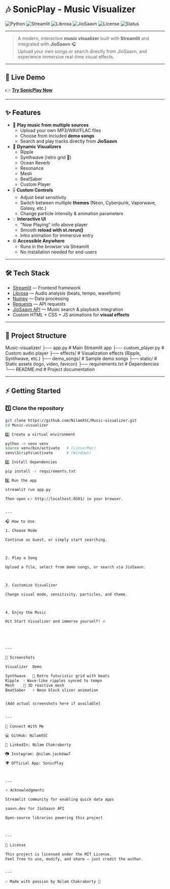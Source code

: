 # 🎶 SonicPlay - Music Visualizer

![Python](https://img.shields.io/badge/Python-3.9%2B-blue?logo=python&logoColor=white)
![Streamlit](https://img.shields.io/badge/Streamlit-1.x-FF4B4B?logo=streamlit&logoColor=white)
![Librosa](https://img.shields.io/badge/Librosa-Audio%20Analysis-orange)
![JioSaavn](https://img.shields.io/badge/API-JioSaavn-00C300?logo=spotify&logoColor=white)
![License](https://img.shields.io/badge/License-MIT-green?logo=open-source-initiative)
![Status](https://img.shields.io/badge/Status-Active-success?logo=github)

---

> A modern, interactive **music visualizer** built with **Streamlit** and integrated with **JioSaavn** 🎧  
> Upload your own songs or search directly from JioSaavn, and experience immersive real-time visual effects.

---

## 🚀 Live Demo
👉 [**Try SonicPlay Now**](https://music-visualizer-hxuorbfc6jxffrzaujna37.streamlit.app/)  

---

## ✨ Features

- 🎼 **Play music from multiple sources**
  - Upload your own MP3/WAV/FLAC files
  - Choose from included **demo songs**
  - Search and play tracks directly from **JioSaavn**
- 🎨 **Dynamic Visualizers**
  - Ripple
  - Synthwave (retro grid 🌌)
  - Ocean Reverb
  - Resonance
  - Mesh
  - BeatSaber
  - Custom Player
- 🎚 **Custom Controls**
  - Adjust beat sensitivity
  - Switch between multiple **themes** (Neon, Cyberpunk, Vaporwave, Galaxy, etc.)
  - Change particle intensity & animation parameters
- 💡 **Interactive UI**
  - "Now Playing" info above player
  - Smooth **reload with st.rerun()**
  - Intro animation for immersive entry
- 🌐 **Accessible Anywhere**
  - Runs in the browser via Streamlit
  - No installation needed for end-users

---

## 🛠️ Tech Stack

- [Streamlit](https://streamlit.io/) — Frontend framework
- [Librosa](https://librosa.org/) — Audio analysis (beats, tempo, waveform)
- [Numpy](https://numpy.org/) — Data processing
- [Requests](https://docs.python-requests.org/) — API requests
- [JioSaavn API](https://saavn.dev) — Music search & playback integration
- Custom HTML + CSS + JS animations for **visual effects**

---

## 📂 Project Structure

Music-visualizer/ ├── app.py                # Main Streamlit app ├── custom_player.py      # Custom audio player ├── effects/              # Visualization effects (Ripple, Synthwave, etc.) ├── demo_songs/           # Sample demo songs ├── static/               # Static assets (logo, video, favicon) ├── requirements.txt      # Dependencies └── README.md             # Project documentation

---

## ⚡ Getting Started

### 1️⃣ Clone the repository
```bash
git clone https://github.com/NilamXSC/Music-visualizer.git
cd Music-visualizer

2️⃣ Create a virtual environment

python -m venv venv
source venv/bin/activate   # (Linux/Mac)
venv\Scripts\activate      # (Windows)

3️⃣ Install dependencies

pip install -r requirements.txt

4️⃣ Run the app

streamlit run app.py

Then open 👉 http://localhost:8501/ in your browser.


---

🎧 How to Use

1. Choose Mode

Continue as Guest, or simply start searching.



2. Play a Song

Upload a file, select from demo songs, or search via JioSaavn.



3. Customize Visualizer

Change visual mode, sensitivity, particles, and theme.



4. Enjoy the Music

Hit Start Visualizer and immerse yourself! 🔥





---

📸 Screenshots

Visualizer	Demo

Synthwave	🌌 Retro futuristic grid with beats
Ripple	💧 Wave-like ripples synced to tempo
Mesh	🔗 3D reactive mesh
BeatSaber	⚡ Neon block slicer animation


(Add actual screenshots here if available)


---

🔗 Connect With Me

💻 GitHub: NilamXSC

💼 LinkedIn: Nilam Chakraborty

📷 Instagram: @nilam.jackdaw7

🌍 Official App: SonicPlay



---

⭐ Acknowledgments

Streamlit community for enabling quick data apps

saavn.dev for JioSaavn API

Open-source libraries powering this project



---

📝 License

This project is licensed under the MIT License.
Feel free to use, modify, and share — just credit the author.


---

🎶 Made with passion by Nilam Chakraborty 💜